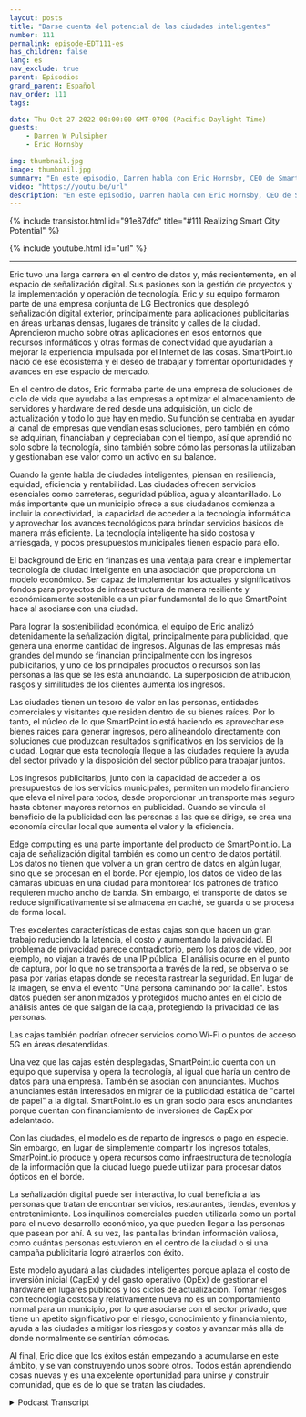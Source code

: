 ```yaml
---
layout: posts
title: "Darse cuenta del potencial de las ciudades inteligentes"
number: 111
permalink: episode-EDT111-es
has_children: false
lang: es
nav_exclude: true
parent: Episodios
grand_parent: Español
nav_order: 111
tags:

date: Thu Oct 27 2022 00:00:00 GMT-0700 (Pacific Daylight Time)
guests:
    - Darren W Pulsipher
    - Eric Hornsby

img: thumbnail.jpg
image: thumbnail.jpg
summary: "En este episodio, Darren habla con Eric Hornsby, CEO de SmartPoint.io, sobre la tecnología para realizar el potencial de las ciudades inteligentes."
video: "https://youtu.be/url"
description: "En este episodio, Darren habla con Eric Hornsby, CEO de SmartPoint.io, sobre la tecnología para realizar el potencial de las ciudades inteligentes."
---
```


<div>
{% include transistor.html id="91e87dfc" title="#111 Realizing Smart City Potential" %}

{% include youtube.html id="url" %}
</div>

---

Eric tuvo una larga carrera en el centro de datos y, más recientemente, en el espacio de señalización digital. Sus pasiones son la gestión de proyectos y la implementación y operación de tecnología. Eric y su equipo formaron parte de una empresa conjunta de LG Electronics que desplegó señalización digital exterior, principalmente para aplicaciones publicitarias en áreas urbanas densas, lugares de tránsito y calles de la ciudad. Aprendieron mucho sobre otras aplicaciones en esos entornos que recursos informáticos y otras formas de conectividad que ayudarían a mejorar la experiencia impulsada por el Internet de las cosas. SmartPoint.io nació de ese ecosistema y el deseo de trabajar y fomentar oportunidades y avances en ese espacio de mercado.

En el centro de datos, Eric formaba parte de una empresa de soluciones de ciclo de vida que ayudaba a las empresas a optimizar el almacenamiento de servidores y hardware de red desde una adquisición, un ciclo de actualización y todo lo que hay en medio. Su función se centraba en ayudar al canal de empresas que vendían esas soluciones, pero también en cómo se adquirían, financiaban y depreciaban con el tiempo, así que aprendió no solo sobre la tecnología, sino también sobre cómo las personas la utilizaban y gestionaban ese valor como un activo en su balance.

Cuando la gente habla de ciudades inteligentes, piensan en resiliencia, equidad, eficiencia y rentabilidad. Las ciudades ofrecen servicios esenciales como carreteras, seguridad pública, agua y alcantarillado. Lo más importante que un municipio ofrece a sus ciudadanos comienza a incluir la conectividad, la capacidad de acceder a la tecnología informática y aprovechar los avances tecnológicos para brindar servicios básicos de manera más eficiente. La tecnología inteligente ha sido costosa y arriesgada, y pocos presupuestos municipales tienen espacio para ello.

El background de Eric en finanzas es una ventaja para crear e implementar tecnología de ciudad inteligente en una asociación que proporciona un modelo económico. Ser capaz de implementar los actuales y significativos fondos para proyectos de infraestructura de manera resiliente y económicamente sostenible es un pilar fundamental de lo que SmartPoint hace al asociarse con una ciudad.

Para lograr la sostenibilidad económica, el equipo de Eric analizó detenidamente la señalización digital, principalmente para publicidad, que genera una enorme cantidad de ingresos. Algunas de las empresas más grandes del mundo se financian principalmente con los ingresos publicitarios, y uno de los principales productos o recursos son las personas a las que se les está anunciando. La superposición de atribución, rasgos y similitudes de los clientes aumenta los ingresos.

Las ciudades tienen un tesoro de valor en las personas, entidades comerciales y visitantes que residen dentro de su bienes raíces. Por lo tanto, el núcleo de lo que SmartPoint.io está haciendo es aprovechar ese bienes raíces para generar ingresos, pero alineándolo directamente con soluciones que produzcan resultados significativos en los servicios de la ciudad. Lograr que esta tecnología llegue a las ciudades requiere la ayuda del sector privado y la disposición del sector público para trabajar juntos.

Los ingresos publicitarios, junto con la capacidad de acceder a los presupuestos de los servicios municipales, permiten un modelo financiero que eleva el nivel para todos, desde proporcionar un transporte más seguro hasta obtener mayores retornos en publicidad. Cuando se vincula el beneficio de la publicidad con las personas a las que se dirige, se crea una economía circular local que aumenta el valor y la eficiencia.

Edge computing es una parte importante del producto de SmartPoint.io. La caja de señalización digital también es como un centro de datos portátil. Los datos no tienen que volver a un gran centro de datos en algún lugar, sino que se procesan en el borde. Por ejemplo, los datos de video de las cámaras ubicuas en una ciudad para monitorear los patrones de tráfico requieren mucho ancho de banda. Sin embargo, el transporte de datos se reduce significativamente si se almacena en caché, se guarda o se procesa de forma local.

Tres excelentes características de estas cajas son que hacen un gran trabajo reduciendo la latencia, el costo y aumentando la privacidad. El problema de privacidad parece contradictorio, pero los datos de video, por ejemplo, no viajan a través de una IP pública. El análisis ocurre en el punto de captura, por lo que no se transporta a través de la red, se observa o se pasa por varias etapas donde se necesita rastrear la seguridad. En lugar de la imagen, se envía el evento "Una persona caminando por la calle". Estos datos pueden ser anonimizados y protegidos mucho antes en el ciclo de análisis antes de que salgan de la caja, protegiendo la privacidad de las personas.

Las cajas también podrían ofrecer servicios como Wi-Fi o puntos de acceso 5G en áreas desatendidas.

Una vez que las cajas estén desplegadas, SmartPoint.io cuenta con un equipo que supervisa y opera la tecnología, al igual que haría un centro de datos para una empresa. También se asocian con anunciantes. Muchos anunciantes están interesados ​​en migrar de la publicidad estática de "cartel de papel" a la digital. SmartPoint.io es un gran socio para esos anunciantes porque cuentan con financiamiento de inversiones de CapEx por adelantado.

Con las ciudades, el modelo es de reparto de ingresos o pago en especie. Sin embargo, en lugar de simplemente compartir los ingresos totales, SmarPoint.io produce y opera recursos como infraestructura de tecnología de la información que la ciudad luego puede utilizar para procesar datos ópticos en el borde.

La señalización digital puede ser interactiva, lo cual beneficia a las personas que tratan de encontrar servicios, restaurantes, tiendas, eventos y entretenimiento. Los inquilinos comerciales pueden utilizarla como un portal para el nuevo desarrollo económico, ya que pueden llegar a las personas que pasean por ahí. A su vez, las pantallas brindan información valiosa, como cuántas personas estuvieron en el centro de la ciudad o si una campaña publicitaria logró atraerlos con éxito.

Este modelo ayudará a las ciudades inteligentes porque aplaza el costo de inversión inicial (CapEx) y del gasto operativo (OpEx) de gestionar el hardware en lugares públicos y los ciclos de actualización. Tomar riesgos con tecnología costosa y relativamente nueva no es un comportamiento normal para un municipio, por lo que asociarse con el sector privado, que tiene un apetito significativo por el riesgo, conocimiento y financiamiento, ayuda a las ciudades a mitigar los riesgos y costos y avanzar más allá de donde normalmente se sentirían cómodas.

Al final, Eric dice que los éxitos están empezando a acumularse en este ámbito, y se van construyendo unos sobre otros. Todos están aprendiendo cosas nuevas y es una excelente oportunidad para unirse y construir comunidad, que es de lo que se tratan las ciudades.



<details>
<summary> Podcast Transcript </summary>

<p></p>

</details>
